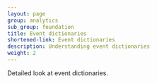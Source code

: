 ```yaml
---
layout: page
group: analytics
sub_group: foundation
title: Event dictionaries
shortened-link: Event dictionaries
description: Understanding event dictionaries
weight: 2
---
```


Detailed look at event dictionaries.